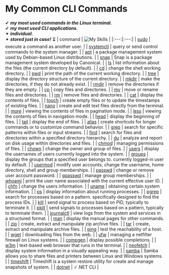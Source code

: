 # My Common CLI Commands

✔ ***my most used commands in the Linux terminal.*** <br>
✔ ***my most used CLI applications.*** <br>
✦ ***individual.*** <br>
✦ ***stored just in case!*** ⏳
| command | ![My Skills](https://go-skill-icons.vercel.app/api/icons?i=linux&theme=dark) | 
|:---:|:---:|
| [sudo](https://github.com/fault3r/cli-commands/blob/main/documents/sudo.md) | execute a command as another user. |
| [systemctl](https://github.com/fault3r/cli-commands/blob/main/documents/systemctl.md) | query or send control commands to the system manager. |
| [apt](https://github.com/fault3r/cli-commands/blob/main/documents/apt.md) | a package management system used by Debian-based Linux distributions. |
| [snap](https://github.com/fault3r/cli-commands/blob/main/documents/snap.md) | Snap is a package management system developed by Canonical. |
| [ls](https://github.com/fault3r/cli-commands/blob/main/documents/ls.md) | list information about the files (the current directory by default). |
| [cd](https://github.com/fault3r/cli-commands/blob/main/documents/cd.md) | change the shell working directory. |
| [pwd](https://github.com/fault3r/cli-commands/blob/main/documents/pwd.md) | print the path of the current working directory. |
| [tree](https://github.com/fault3r/cli-commands/blob/main/documents/tree.md) | display the directory structure of the current directory. |
| [mkdir](https://github.com/fault3r/cli-commands/blob/main/documents/mkdir.md) | make the directories, if they do not already exist. |
| [rmdir](https://github.com/fault3r/cli-commands/blob/main/documents/rmdir.md) | remove the directories if they are empty. |
| [cp](https://github.com/fault3r/cli-commands/blob/main/documents/cp.md) | copy files and directories. |
| [mv](https://github.com/fault3r/cli-commands/blob/main/documents/mv.md) | move or rename files and directories. |
| [rm](https://github.com/fault3r/cli-commands/blob/main/documents/rm.md) | remove files and directories. |
| [cat](https://github.com/fault3r/cli-commands/blob/main/documents/cat.md) | display the contents of files. |
| [touch](https://github.com/fault3r/cli-commands/blob/main/documents/touch.md) | create empty files or to update the timestamps of existing files. |
| [nano](https://github.com/fault3r/cli-commands/blob/main/documents/nano.md) | create and edit text files directly from the terminal. |
| [more](https://github.com/fault3r/cli-commands/blob/main/documents/more.md) | viewing the contents of files in pagination mode. |
| [less](https://github.com/fault3r/cli-commands/blob/main/documents/less.md) | viewing the contents of files in navigation mode. |
| [head](https://github.com/fault3r/cli-commands/blob/main/documents/head.md) | display the beginning of files. |
| [tail](https://github.com/fault3r/cli-commands/blob/main/documents/tail.md) | display the end of files. |
| [alias](https://github.com/fault3r/cli-commands/blob/main/documents/alias.md) | create shortcuts for longer commands or to customize command behavior. |
| [grep](https://github.com/fault3r/cli-commands/blob/main/documents/grep.md) | search for specific patterns within files or input streams. |
| [find](https://github.com/fault3r/cli-commands/blob/main/documents/find.md) | search for files and directories within a specified directory hierarchy. |
| [du](https://github.com/fault3r/cli-commands/blob/main/documents/du.md) | analyze and report on disk usage within directories and files. |
| [chmod](https://github.com/fault3r/cli-commands/blob/main/documents/chmod.md) | managing permissions of files. |
| [chown](https://github.com/fault3r/cli-commands/blob/main/documents/chown.md) | change the owner and group of files. |
| [users](https://github.com/fault3r/cli-commands/blob/main/documents/users.md) | display the usernames of users currently logged into the system. |
| [groups](https://github.com/fault3r/cli-commands/blob/main/documents/groups.md) | display the groups that a specified user belongs to. currently logged-in user by default. |
| [usermod](https://github.com/fault3r/cli-commands/blob/main/documents/usermod.md) | modify user accounts, change the username, home directory, shell and group memberships. |
| [passwd](https://github.com/fault3r/cli-commands/blob/main/documents/passwd.md) | change or remove user account password. |
| [gpasswd](https://github.com/fault3r/cli-commands/blob/main/documents/gpasswd.md) | manage group memberships. |
| [whoami](https://github.com/fault3r/cli-commands/blob/main/documents/whoami.md) | print the user name associated with the current effective user ID. |
| [chfn](https://github.com/fault3r/cli-commands/blob/main/documents/chfn.md) | change the users information. |
| [uname](https://github.com/fault3r/cli-commands/blob/main/documents/uname.md) | obtaining certain system information. |
| [ps](https://github.com/fault3r/cli-commands/blob/main/documents/ps.md) | display information about running processes. |
| [pgrep](https://github.com/fault3r/cli-commands/blob/main/documents/pgrep.md) | search for processes based on a pattern. specifically designed to find the process IDs. |
| [kill](https://github.com/fault3r/cli-commands/blob/main/documents/kill.md) | send signal to process based on PID, typically to terminate it. |
| [pkill](https://github.com/fault3r/cli-commands/blob/main/documents/pkill.md) | send signals to processes based on a pattern, typically to terminate them. |
| [journalctl](https://github.com/fault3r/cli-commands/blob/main/documents/journalctl.md) | view logs from the system and services in a structured format. |
| [man](https://github.com/fault3r/cli-commands/blob/main/documents/man.md) | display the manual pages for other commands. |
| [zip](https://github.com/fault3r/cli-commands/blob/main/documents/zip.md) | create, extract and manipulate zip archive files. |
| [tar](https://github.com/fault3r/cli-commands/blob/main/documents/tar.md) | create, extract and manipulate archive files. |
| [ping](https://github.com/fault3r/cli-commands/blob/main/documents/ping.md) | test the reachability of a host. |
| [wget](https://github.com/fault3r/cli-commands/blob/main/documents/wget.md) | downloading files from the web. |
| [ufw](https://github.com/fault3r/cli-commands/blob/main/documents/ufw.md) | managing a netfilter firewall on Linux systems. |
| [compgen](https://github.com/fault3r/cli-commands/blob/main/documents/compgen.md) | display possible completions. |
| [w3m](https://github.com/fault3r/cli-commands/blob/main/documents/w3m.md) | text-based web browser that runs in the terminal. |
| [neofetch](https://github.com/fault3r/cli-commands/blob/main/documents/neofetch.md) | display system information in a visually appealing way. |
| [samba](https://github.com/fault3r/cli-commands/blob/main/documents/samba.md) | Samba allows you to share files and printers between Linux and Windows systems. |
| [timeshift](https://github.com/fault3r/cli-commands/blob/main/documents/timeshift.md) | Timeshift is a system restore utility for create and manage snapshots of system. |
| [dotnet](https://github.com/fault3r/cli-commands/blob/main/documents/dotnet.md) | ☄️.NET CLI |
